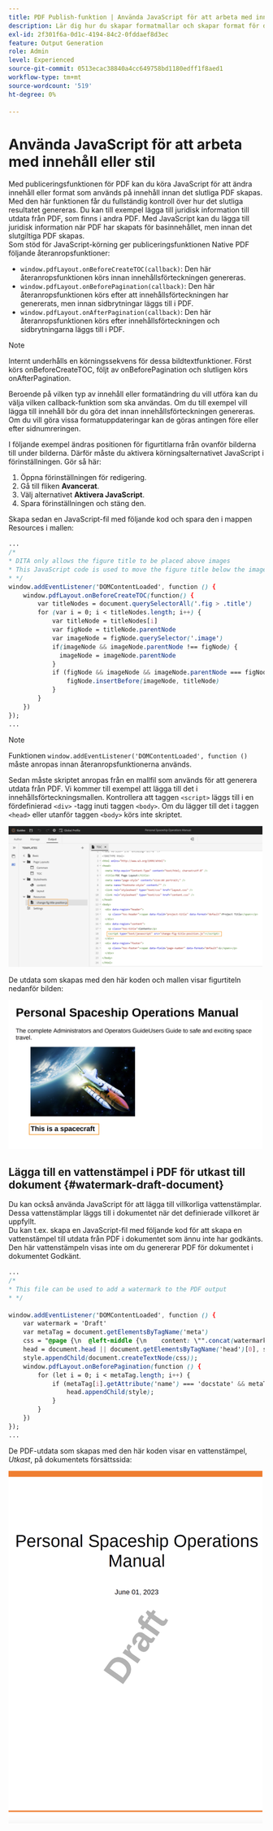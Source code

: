 ```yaml
---
title: PDF Publish-funktion | Använda JavaScript för att arbeta med innehåll eller stil
description: Lär dig hur du skapar formatmallar och skapar format för ditt innehåll.
exl-id: 2f301f6a-0d1c-4194-84c2-0fddaef8d3ec
feature: Output Generation
role: Admin
level: Experienced
source-git-commit: 0513ecac38840a4cc649758bd1180edff1f8aed1
workflow-type: tm+mt
source-wordcount: '519'
ht-degree: 0%

---
```


# Använda JavaScript för att arbeta med innehåll eller stil

Med publiceringsfunktionen för PDF kan du köra JavaScript för att ändra innehåll eller format som används på innehåll innan det slutliga PDF skapas. Med den här funktionen får du fullständig kontroll över hur det slutliga resultatet genereras. Du kan till exempel lägga till juridisk information till utdata från PDF, som finns i andra PDF. Med JavaScript kan du lägga till juridisk information när PDF har skapats för basinnehållet, men innan det slutgiltiga PDF skapas.\
Som stöd för JavaScript-körning ger publiceringsfunktionen Native PDF följande återanropsfunktioner:

* `window.pdfLayout.onBeforeCreateTOC(callback)`: Den här återanropsfunktionen körs innan innehållsförteckningen genereras.
* `window.pdfLayout.onBeforePagination(callback)`: Den här återanropsfunktionen körs efter att innehållsförteckningen har genererats, men innan sidbrytningar läggs till i PDF.
* `window.pdfLayout.onAfterPagination(callback)`: Den här återanropsfunktionen körs efter innehållsförteckningen och sidbrytningarna läggs till i PDF.

>[!NOTE]
>
>Internt underhålls en körningssekvens för dessa bildtextfunktioner. Först körs onBeforeCreateTOC, följt av onBeforePagination och slutligen körs onAfterPagination.

Beroende på vilken typ av innehåll eller formatändring du vill utföra kan du välja vilken callback-funktion som ska användas. Om du till exempel vill lägga till innehåll bör du göra det innan innehållsförteckningen genereras. Om du vill göra vissa formatuppdateringar kan de göras antingen före eller efter sidnumreringen.

I följande exempel ändras positionen för figurtitlarna från ovanför bilderna till under bilderna. Därför måste du aktivera körningsalternativet JavaScript i förinställningen. Gör så här:

1. Öppna förinställningen för redigering.
1. Gå till fliken **Avancerat**.
1. Välj alternativet **Aktivera JavaScript**.
1. Spara förinställningen och stäng den.

Skapa sedan en JavaScript-fil med följande kod och spara den i mappen Resources i mallen:

```css
...
/*
* DITA only allows the figure title to be placed above images 
* This JavaScript code is used to move the figure title below the image
* */
window.addEventListener('DOMContentLoaded', function () {
    window.pdfLayout.onBeforeCreateTOC(function() {
        var titleNodes = document.querySelectorAll('.fig > .title')
        for (var i = 0; i < titleNodes.length; i++) {
            var titleNode = titleNodes[i]
            var figNode = titleNode.parentNode
            var imageNode = figNode.querySelector('.image')
            if(imageNode && imageNode.parentNode !== figNode) {
              imageNode = imageNode.parentNode
            }
            if (figNode && imageNode && imageNode.parentNode === figNode) {
                figNode.insertBefore(imageNode, titleNode)
            }
        }
    })
});
...
```

>[!NOTE]
>
>Funktionen `window.addEventListener('DOMContentLoaded', function ()` måste anropas innan återanropsfunktionerna används.

Sedan måste skriptet anropas från en mallfil som används för att generera utdata från PDF. Vi kommer till exempel att lägga till det i innehållsförteckningsmallen. Kontrollera att taggen `<script>` läggs till i en fördefinierad `<div>` -tagg inuti taggen `<body>`. Om du lägger till det i taggen `<head>` eller utanför taggen `<body>` körs inte skriptet.

<img src="./assets/js-added-resources-template.png" width="500">

De utdata som skapas med den här koden och mallen visar figurtiteln nedanför bilden:

<img src="./assets/fig-title-below-image.png" width="500">

## Lägga till en vattenstämpel i PDF för utkast till dokument {#watermark-draft-document}

Du kan också använda JavaScript för att lägga till villkorliga vattenstämplar. Dessa vattenstämplar läggs till i dokumentet när det definierade villkoret är uppfyllt.\
Du kan t.ex. skapa en JavaScript-fil med följande kod för att skapa en vattenstämpel till utdata från PDF i dokumentet som ännu inte har godkänts. Den här vattenstämpeln visas inte om du genererar PDF för dokumentet i dokumentet Godkänt.

```css
...
/*
* This file can be used to add a watermark to the PDF output
* */

window.addEventListener('DOMContentLoaded', function () {
    var watermark = 'Draft'
    var metaTag = document.getElementsByTagName('meta')
    css = "@page {\n  @left-middle {\n    content: \"".concat(watermark, "\";\n    z-index: 100;\n    font-family: sans-serif;\n    font-size: 80pt;\n    font-weight: bold;\n    color: gray(0, 0.3);\n    text-align: center;\n    transform: rotate(-54.7deg);\n    position: absolute;\n    left: 0;\n    top: 0;\n    width: 100%;\n    height: 100%;\n  }\n}")
    head = document.head || document.getElementsByTagName('head')[0], style = document.createElement('style');
    style.appendChild(document.createTextNode(css));
    window.pdfLayout.onBeforePagination(function () {
        for (let i = 0; i < metaTag.length; i++) {
            if (metaTag[i].getAttribute('name') === 'docstate' && metaTag[i].getAttribute('value') !== 'Approved') {
                head.appendChild(style);
            }
        }
    })
});
...
```

De PDF-utdata som skapas med den här koden visar en vattenstämpel, *Utkast*, på dokumentets försättssida:

<img src="./assets/draft-watermark.png" width="500">
